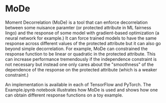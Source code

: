 # MoDe
Moment Decorrelation (MoDe) is a tool that can enforce decorrelation between some nuisance paramter (or protected attribute in ML fairness lingo) and the response of some model with gradient-based optimization (a neural network for example.) It can force trained models to have the same response across different values of the protected attribute but it can also go beyond simple decorrelation. For example, MoDe can constrained the response function to be linear or quadratic in the protected attribute. This can increase performance tremendously if the independence constraint is not necessary but instead one only cares about the "smoothness" of the dependence of the response on the protected attribute (which is a weaker constraint.)

An implementation is available in each of TensorFlow and PyTorch. The Example.ipynb notebook illustrates how MoDe is used and shows how one can obtain different response functions on a toy example.
